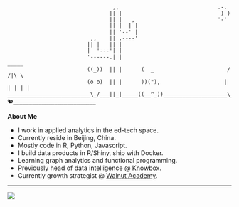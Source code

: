```

                                 ,,                               .-.
                                || |                               ) )
                                || |   ,                          '-'
                                || |  | |
                                || '--' |
                          ,,    || .----'			
                         || |   || |
                         |  '---'| |
                         '------.| |                                  _____
                         ((_))  || |      (  _                       / /|\ \
                         (o o)  || |      ))("),                    | | | | |
__________________________\_/___||_|_____((__^_))____________________\_\|/_/________🐿__________________________ 
```

**About Me**
* I work in applied analytics in the ed-tech space.
* Currently reside in Beijing, China.
* Mostly code in R, Python, Javascript.
* I build data products in R/Shiny, ship with Docker.
* Learning graph analytics and functional programming.
* Previously head of data intelligence @ [Knowbox](https://www.knowbox.cn/).
* Currently growth strategist @ [Walnut Academy](https://www.hetao101.com/).

----
<p align='left'>
  
  <!--<a href="https://wa.me/5518996643974?text=Olá!%20Alexandre">
    <img src="https://img.shields.io/badge/WHATSAPP-%2325D366.svg?&style=for-the-badge&logo=whatsapp&logoColor=white" />    
  </a>&nbsp;&nbsp;-->
  <a href="https://www.linkedin.com/in/tmasjc/" target="_blank">
    <img src="https://img.shields.io/badge/linkedin-%230077B5.svg?&style=for-the-badge&logo=linkedin&logoColor=white" />
</p>
